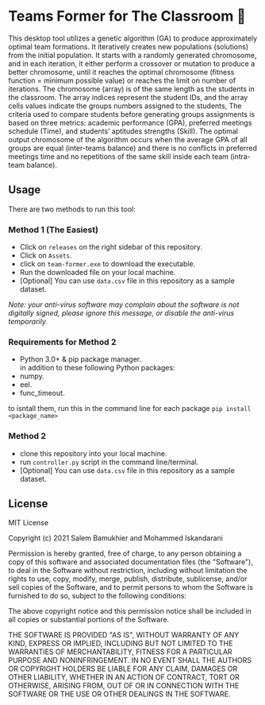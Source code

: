 # Teams Former for  The Classroom 🎯
This desktop tool utilizes a genetic algorithm (GA) to produce approximately optimal team formations. It iteratively creates new populations (solutions) from the initial population. It starts with a randomly generated chromosome, and in each iteration, it either perform a crossover or mutation to produce a better chromosome, until it reaches the optimal chromosome (fitness function = minimum possible value) or reaches the limit on number of iterations. The chromosome (array) is of the same length as the students in the classroom. The array indices represent the student IDs, and the array cells values indicate the groups numbers assigned to the students, The criteria used to compare students before generating groups assignments is based on three metrics: academic performance (GPA), preferred meetings schedule (Time), and students’ aptitudes strengths (Skill). The optimal output chromosome of the algorithm occurs when the average GPA of all groups are equal (inter-teams balance) and there is no conflicts in preferred meetings time and no repetitions of the same skill inside each team (intra-team balance).


## Usage

There are two methods to run this tool:

### Method 1 (The Easiest)
* Click on `releases` on the right sidebar of this repository.
* Click on `Assets`.
* click on `team-former.exe` to download the executable.
* Run the downloaded file on your local machine.
* [Optional] You can use `data.csv` file in this repository as a sample dataset.

*Note: your anti-virus software may complain about the software is not digitally signed, please ignore this message, or disable the anti-virus temporarily.*


### Requirements for Method 2
* Python 3.0+ & pip package manager.\
in addition to these following Python packages:
* numpy.
* eel.
* func_timeout.

to isntall them, run this in the command line for each package `pip install <package_name>`

### Method 2
* clone this repository into your local machine.
* run `controller.py` script in the command line/terminal.
* [Optional] You can use `data.csv` file in this repository as a sample dataset.


## License
MIT License

Copyright (c) 2021 Salem Bamukhier and Mohammed Iskandarani

Permission is hereby granted, free of charge, to any person obtaining a copy
of this software and associated documentation files (the "Software"), to deal
in the Software without restriction, including without limitation the rights
to use, copy, modify, merge, publish, distribute, sublicense, and/or sell
copies of the Software, and to permit persons to whom the Software is
furnished to do so, subject to the following conditions:

The above copyright notice and this permission notice shall be included in all
copies or substantial portions of the Software.

THE SOFTWARE IS PROVIDED "AS IS", WITHOUT WARRANTY OF ANY KIND, EXPRESS OR
IMPLIED, INCLUDING BUT NOT LIMITED TO THE WARRANTIES OF MERCHANTABILITY,
FITNESS FOR A PARTICULAR PURPOSE AND NONINFRINGEMENT. IN NO EVENT SHALL THE
AUTHORS OR COPYRIGHT HOLDERS BE LIABLE FOR ANY CLAIM, DAMAGES OR OTHER
LIABILITY, WHETHER IN AN ACTION OF CONTRACT, TORT OR OTHERWISE, ARISING FROM,
OUT OF OR IN CONNECTION WITH THE SOFTWARE OR THE USE OR OTHER DEALINGS IN THE
SOFTWARE.
